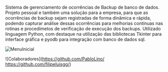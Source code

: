 Sistema de gerenciamento de ocorrências de Backup de banco de dados.
Projeto pessoal e também uma solução para a empresa, para que as ocorrências de backup sejam registradas de forma dinâmica e rápida, podendo capturar análise dessas ocorrências para melhorias contínuas nas rotinas e procedimetos de verificação de execução dos backups.
Utilizado linguagem Python, com destaque na utilização das bibliotecas Tkinter para interface gráfica e pyodb para integração com banco de dados sql.

![MenuInicial](https://github.com/user-attachments/assets/ae527391-d8b6-4e23-8078-9c9312a0fa8b)


![Colaboradores](https://github.com/PabloLino/
                 https://github.com/filipeluisgg/)


